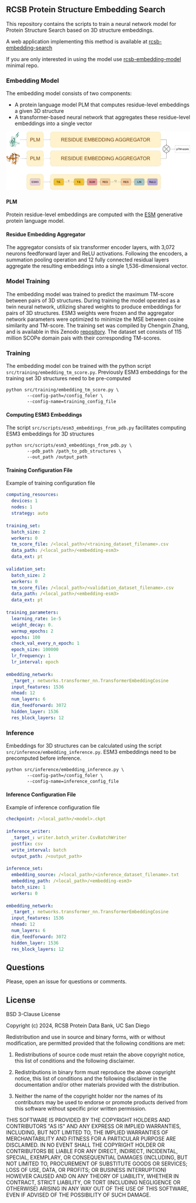 RCSB Protein Structure Embedding Search
---

This repository contains the scripts to train a neural network model for Protein Structure Search based on 3D structure embeddings.

A web application implementing this method is available at [rcsb-embedding-search](http://embedding-search.rcsb.org)

If you are only interested in using the model use [rcsb-embedding-model](https://github.com/rcsb/rcsb-embedding-model) minimal repo.

### Embedding Model
The embedding model consists of two components: 
- A protein language model PLM that computes residue-level embeddings a given 3D structure
- A transformer-based neural network that aggregates these residue-level embeddings into a single vector

![Embedding model architecture](assets/embedding-model-architecture.png)

#### PLM 
Protein residue-level embeddings are computed with the [ESM](https://www.evolutionaryscale.ai/) generative protein language model.

#### Residue Embedding Aggregator

The aggregator consists of six transformer encoder layers, with 3,072 neurons feedforward layer and ReLU activations. 
Following the encoders, a summation pooling operation and 12 fully connected residual layers aggregate the resulting embeddings into a single 1,536-dimensional vector.

### Model Training
The embedding model was trained to predict the maximum TM-score between pairs of 3D structures.
During training the model operated as a twin neural network, utilizing shared weights to produce embeddings for pairs of 3D structures. 
ESM3 weights were frozen and the aggregator network parameters were optimized to minimize the MSE between cosine similarity and TM-score. 
The training set was compiled by Chengxin Zhang, and is available in this Zenodo [repository](https://zenodo.org/records/7324964).
The dataset set consists of 115 million SCOPe domain pais with their corresponding TM-scores.

### Training
The embedding model con be trained with the python script `src/training/embedding_tm_score.py`. 
Previously ESM3 embeddings for the training set 3D structures need to be pre-computed

```shell
python src/training/embedding_tm_score.py \
        --config-path=/config_foler \
        --config-name=training_config_file
```

#### Computing ESM3 Embeddings
The script `src/scripts/esm3_embeddings_from_pdb.py` facilitates computing ESM3 embeddings for 3D structures
```shell
python src/scripts/esm3_embeddings_from_pdb.py \
        --pdb_path /path_to_pdb_structures \
        --out_path /output_path
```

#### Training Configuration File
Example of training configuration file
```yaml
computing_resources:
  devices: 1
  nodes: 1
  strategy: auto

training_set:
  batch_size: 2
  workers: 0
  tm_score_file: /<local_path>/<training_dataset_filename>.csv
  data_path: /<local_path>/<embedding-esm3>
  data_ext: pt
  
validation_set:
  batch_size: 2
  workers: 0
  tm_score_file: /<local_path>/<validation_dataset_filename>.csv
  data_path: /<local_path>/<embedding-esm3>
  data_ext: pt
  
training_parameters:
  learning_rate: 1e-5
  weight_decay: 0.
  warmup_epochs: 2
  epochs: 100
  check_val_every_n_epoch: 1
  epoch_size: 100000
  lr_frequency: 1
  lr_interval: epoch
  
embedding_network:
  _target_: networks.transformer_nn.TransformerEmbeddingCosine
  input_features: 1536
  nhead: 12
  num_layers: 6
  dim_feedforward: 3072
  hidden_layer: 1536
  res_block_layers: 12
```
### Inference

Embeddings for 3D structures can be calculated using the script `src/inference/embedding_inference.py`. 
ESM3 embeddings need to be precomputed before inference. 

```shell
python src/inference/embedding_inference.py \
        --config-path=/config_foler \
        --config-name=inference_config_file
```
#### Inference Configuration File
Example of inference configuration file

```yaml
checkpoint: /<local_path>/<model>.ckpt

inference_writer:
  _target_: writer.batch_writer.CsvBatchWriter
  postfix: csv
  write_interval: batch
  output_path: /<output_path>

inference_set:
  embedding_source: /<local_path>/<inference_dataset_filename>.txt
  embedding_path: /<local_path>/<embedding-esm3>
  batch_size: 1
  workers: 0

embedding_network:
  _target_: networks.transformer_nn.TransformerEmbeddingCosine
  input_features: 1536
  nhead: 12
  num_layers: 6
  dim_feedforward: 3072
  hidden_layer: 1536
  res_block_layers: 12
```

Questions
---
Please, open an issue for questions or comments.

License
---
BSD 3-Clause License

Copyright (c) 2024, RCSB Protein Data Bank, UC San Diego

Redistribution and use in source and binary forms, with or without
modification, are permitted provided that the following conditions are met:

1. Redistributions of source code must retain the above copyright notice, this
   list of conditions and the following disclaimer.

2. Redistributions in binary form must reproduce the above copyright notice,
   this list of conditions and the following disclaimer in the documentation
   and/or other materials provided with the distribution.

3. Neither the name of the copyright holder nor the names of its
   contributors may be used to endorse or promote products derived from
   this software without specific prior written permission.

THIS SOFTWARE IS PROVIDED BY THE COPYRIGHT HOLDERS AND CONTRIBUTORS "AS IS"
AND ANY EXPRESS OR IMPLIED WARRANTIES, INCLUDING, BUT NOT LIMITED TO, THE
IMPLIED WARRANTIES OF MERCHANTABILITY AND FITNESS FOR A PARTICULAR PURPOSE ARE
DISCLAIMED. IN NO EVENT SHALL THE COPYRIGHT HOLDER OR CONTRIBUTORS BE LIABLE
FOR ANY DIRECT, INDIRECT, INCIDENTAL, SPECIAL, EXEMPLARY, OR CONSEQUENTIAL
DAMAGES (INCLUDING, BUT NOT LIMITED TO, PROCUREMENT OF SUBSTITUTE GOODS OR
SERVICES; LOSS OF USE, DATA, OR PROFITS; OR BUSINESS INTERRUPTION) HOWEVER
CAUSED AND ON ANY THEORY OF LIABILITY, WHETHER IN CONTRACT, STRICT LIABILITY,
OR TORT (INCLUDING NEGLIGENCE OR OTHERWISE) ARISING IN ANY WAY OUT OF THE USE
OF THIS SOFTWARE, EVEN IF ADVISED OF THE POSSIBILITY OF SUCH DAMAGE.

